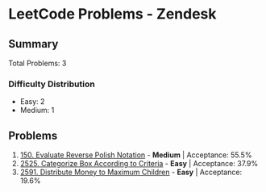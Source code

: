 # LeetCode Problems - Zendesk

## Summary
Total Problems: 3

### Difficulty Distribution

- Easy: 2
- Medium: 1

## Problems

1. [150. Evaluate Reverse Polish Notation](https://leetcode.com/problems/evaluate-reverse-polish-notation/) - **Medium** | Acceptance: 55.5%
2. [2525. Categorize Box According to Criteria](https://leetcode.com/problems/categorize-box-according-to-criteria/) - **Easy** | Acceptance: 37.9%
3. [2591. Distribute Money to Maximum Children](https://leetcode.com/problems/distribute-money-to-maximum-children/) - **Easy** | Acceptance: 19.6%